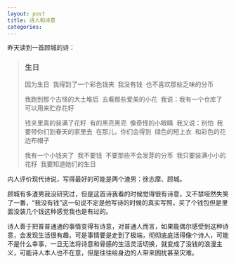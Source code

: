 ```yaml
---
layout: post
title: 诗人和诗意
categories: 
---
```

昨天读到一首顾城的诗：

> ### 生日
>
> 因为生日 
> 我得到了一个彩色钱夹 
> 我没有钱 
> 也不喜欢那些乏味的分币 
>
> 我跑到那个古怪的大土堆后 
> 去看那些爱美的小花 
> 我说：我有一个仓库了 
> 可以用来贮存花籽 
>
> 钱夹里真的装满了花籽 
> 有的黑亮黑亮 
> 像奇怪的小眼睛 
> 我又说：别怕 
> 我要带你们到春天的家里去 
> 在那儿，你们会得到 
> 绿色的短上衣 
> 和彩色的花边布帽子 
>
> 我有一个小钱夹了 
> 我不要钱 
> 不要那些不会发芽的分币 
> 我只要装满小小的花籽 
> 我要知道她们的生日 

内人评价现代诗说，写得最好的可能是两个渣男：徐志摩、顾城。

顾城有多渣男我没研究过，但是这首诗我看的时候觉得很有诗意，又不禁哑然失笑了一番，“我没有钱”这一句说不定是他写诗的时候的真实写照，买了个钱包但是里面没装几个钱这种感觉我也是有过的。

诗人善于把普普通通的事情变得有诗意，对普通人而言，如果能偶尔感受到这种诗意，会发现生活很有趣，可是事情要是走到了极端，彻彻底底活得像个诗人，可能不是什么幸事，一旦无法将诗意和骨感的生活灵活切换，就变成了没钱的浪漫主义，可能诗人本人也不在意，但是往往给身边的人带来困扰甚至灾难。